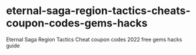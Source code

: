 # eternal-saga-region-tactics-cheats-coupon-codes-gems-hacks
Eternal Saga Region Tactics Cheat coupon codes 2022 free gems hacks guide
